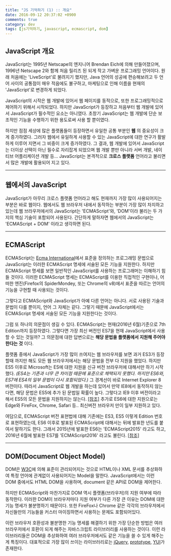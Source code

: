 ```yaml
---
title: "JS 기억하기 (1) :: 개요"
date: 2016-09-12 20:37:02 +0900
comments: true
category: dev
tags: [js기억하기, javascript, ecmascript, dom]
---
```


## JavaScript 개요

JavaScript는 1995년 Netscape의 엔지니어 Brendan Eich에 의해 만들어졌으며,
1996년 Netscape 2와 함께 처음 릴리즈 된 되게 작고 가벼운 프로그래밍 언어이다.
원래 처음에는 'LiveScript'로 불려지기 했지만, Java 언어의 성공에 편승해보려고
두 언어 사이의 공통점이 매우 적음에도 불구하고, 마케팅으로 인해 이름을 현재의 'JavaScript'로 변경하게 되었다.

JavaScript의 시작은 웹 개발에 있어서 웹 페이지를 동적으로, 또한 프로그래밍적으로 제어하기 위해서 시작되었다.
하지만 JavaScript가 등장하고 처음부터 웹 개발에 있어서 JavaScript가 필수적인 요소는 아니였다.
초창기 JavaScript는 웹 개발에 단순 보조적인 기능을 수행하기 위한 용도로써 사용 할 뿐이였다.

하지만 점점 세상에 많은 플랫폼들이 등장하면서 유일한 공통 부분인 **웹** 의 중요성이 크게 증가하였다.
그러자 웹에서 유일하게 사용할 수 있는 JavaScript에 대한 연구가 활발하게 이루어 지면서 그 비중이 크게 증가하였다.
그 결과, 웹 개발에 있어서 JavaScript는 더이상 선택이 아닌 필수로 자리잡게 되었으며
웹 개발 뿐만 아니라 서버 개발, 네이티브 어플리케이션 개발 등...
JavaScript는 본격적으로 **크로스 플랫폼** 언어라고 불리면서 많은 개발에 활용되어 지고 있다.

---

## 웹에서의 JavaScript

JavaScript가 아무리 크로스 플랫폼 언어라고 해도 현재까지 가장 많이 사용되어지는 부분은 바로 웹이다.
웹에서도 웹 브라우저 내에서 동작하는 부분이 가장 많이 차지하고 있는데
웹 브라우저에서의 JavaScript는 'ECMAScript'와, 'DOM'이라 불리는 두 가지의 핵심 기술이 포함되어 사용된다.
간단하게 말하자면 웹에서의 JavaScript는 'ECMAScript + DOM' 이라고 생각하면 된다.

---

## ECMAScript

ECMAScript는 [Ecma International](http://www.ecma-international.org)에서 표준을 정의하는 프로그래밍 문법으로
JavaScript는 이러한 ECMAScript 명세에 서술된 모든 기능을 지원한다.
하지만 ECMAScript 명세를 보면 일반적인 JavaScript를 사용하는 프로그래머는 이해하기 힘들 것이다.
이러한 ECMAScript 명세는 ECMAScript를 이용한 직접적인 구현이나,
어떠한 엔진(Firefox의 SpiderMondey, 또는 Chrome의 v8)에서 표준을 따르는 언어의 기능을 구현할 때 사용되는 것이다.

그렇다고 ECMAScript와 JavaScript가 아예 다른 언어는 아니다.
서로 사용된 기술과 문법이 다를 뿐이지, 언어 그 자체는 같다.
그렇기 때문에 JavaScript에서는 ECMAScript 명세에 서술된 모든 기능을 지원한다는 것이다.

그럼 또 하나의 의문점이 생길 수 있다.
ECMAScript는 현재(2016년 6월)기준으로 7th Edition까지 등장하였다.
그렇다면 가장 최신 버전인 ES7을 현재 JavaScript에서 사용할 수 있는 것일까?
그 의문점에 대한 답변으로는 **해당 문법을 플랫폼에서 지원해 주어야 한다는 것** 이다.

플랫폼 중에서 JavaScript가 가장 많이 쓰여지는 웹 브라우저를 보면
과거 ES3가 등장할때 까지만 해도 모든 웹 브라우저에서는 해당 문법을 전부 다 지원을 했었다.
하지만 ES5 이후로 Microsoft는 ES에 대한 지원을 신규 버전 브라우저에 대해서만 하기 시작했다.
*(ES4는 기존과 너무 큰 차이점 때문에 표준으로 채택되지 못했다. 하지만 ES6와, ES7에 ES4의 일부 문법이 다시 포함되었다.)*
그 경계선이 바로 Internet Explorer 8 버전이다.
따라서 JavaScript로 웹 개발을 하는데 있어서 만약 IE8에서 동작하지 않는다면, 해당 문법은 ES5에 추가 된 문법일 확률이 높다.
그렇다고 IE9 이후 버전이라고 해서 ES5의 모든 문법을 지원하지는 않는다. [[참조]](http://kangax.github.io/compat-table/es5/)
추가로 ES6에 대한 지원으로는 Edge와 FireFox, Chrome, Safari 등.. 최신버전 브라우저 만이 일부 지원하고 있다.

여담으로, ECMAScript 버전 표현법에 대해 기존에는 ES3, ES5 이렇게 Edition 번호로 표현하였는데,
ES6 이후로 발표된 ECMAScript에 대해서는 뒤에 발표한 년도를 붙여서 말하기도 한다.
그래서 2015년에 발표한 ES6는 'ECMAScript2015' 라고도 하고,
2016년 6월에 발표한 ES7를 'ECMAScript2016' 라고도 불린다. [[참조]](https://en.wikipedia.org/wiki/ECMAScript#ECMAScript_Harmony)

---

## DOM(Document Object Model)

DOM은 [W3C](https://ko.wikipedia.org/wiki/W3C)에 의해 표준이 관리되어지는 것으로
HTML이나 XML 문서를 추상화하여 특정 언어에 관계없이 사용되어지는 Model을 말한다.
JavaScript에서는 이런 DOM 중에서도 HTML DOM을 사용하며, document 같은 API로 DOM을 제어한다.

하지만 ECMAScript와 마찬가지로 DOM 역시 플랫폼(브라우저)의 지원 여부에 따라 동작한다.
이러한 DOM이 브라우저마다 지원 여부가 다른 가장 큰 이유는 DOM에 대한 기능 명세가 불분명하기 때문이다.
또한 FireFox나 Chrome 같은 각각의 브라우저에서 자신들만의 기능들을 커스터 마이징하면서 사용하는 문제도 포함되어있다.

이런 브라우저 호환성과 불분명한 기능 명세를 해결하기 위한 가장 단순한 방법은
여러 브라우저에서 호환이 되게 해주는 자바스크립트 라이브러리를 사용하는 것이다.
이런 라이브러리들은 DOM을 추상화하여 여러 브라우저에서도 같은 기능을 쓸 수 있게 해주는게 특징이다.
대표적으로 가장 많이 쓰이는 라이브러리로는 [jQuery](http://jquery.com/), [prototype](http://prototypejs.org/), [YUI](http://yuilibrary.com/)가 존재한다.

